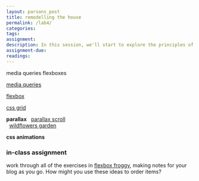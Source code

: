 ```yaml
---  
layout: parsons_post  
title: remodelling the house
permalink: /lab4/  
categories:   
tags:  
assignment: 
description: In this session, we'll start to explore the principles of responsive web design, that changes depending on the environment that displays it. 
assignment-due: 
readings: 
---  
```



media queries flexboxes


[media queries](https://www.w3schools.com/css/css3_mediaqueries.asp)  

[flexbox](https://www.w3schools.com/css/css3_flexbox.asp)  

[css grid]()  

**parallax**
  [parallax scroll](https://www.w3schools.com/howto/howto_css_parallax.asp)  
  [wildflowers garden](http://wildflowers.garden/garden5.php)  

**css animations**


### in-class assignment
work through all of the exercises in [flexbox froggy](https://flexboxfroggy.com), making notes for your blog as you go. How might you use these ideas to order items?